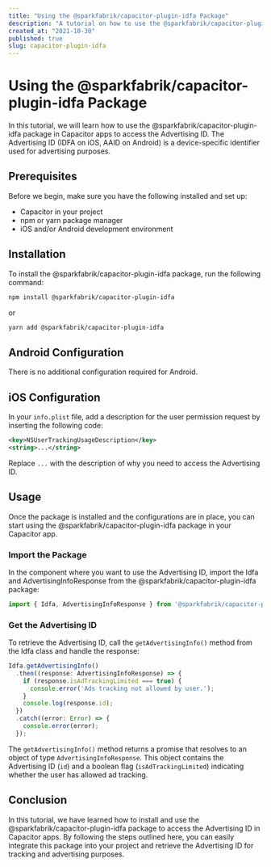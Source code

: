 ```yaml
---
title: "Using the @sparkfabrik/capacitor-plugin-idfa Package"
description: "A tutorial on how to use the @sparkfabrik/capacitor-plugin-idfa package to access the Advertising ID in Capacitor apps."
created_at: "2021-10-30"
published: true
slug: capacitor-plugin-idfa
---
```


# Using the @sparkfabrik/capacitor-plugin-idfa Package

In this tutorial, we will learn how to use the @sparkfabrik/capacitor-plugin-idfa package in Capacitor apps to access the Advertising ID. The Advertising ID (IDFA on iOS, AAID on Android) is a device-specific identifier used for advertising purposes.

## Prerequisites

Before we begin, make sure you have the following installed and set up:

- Capacitor in your project
- npm or yarn package manager
- iOS and/or Android development environment

## Installation

To install the @sparkfabrik/capacitor-plugin-idfa package, run the following command:

```bash
npm install @sparkfabrik/capacitor-plugin-idfa
```

or

```bash
yarn add @sparkfabrik/capacitor-plugin-idfa
```

## Android Configuration

There is no additional configuration required for Android.

## iOS Configuration

In your `info.plist` file, add a description for the user permission request by inserting the following code:

```xml
<key>NSUserTrackingUsageDescription</key>
<string>...</string>
```

Replace `...` with the description of why you need to access the Advertising ID.

## Usage

Once the package is installed and the configurations are in place, you can start using the @sparkfabrik/capacitor-plugin-idfa package in your Capacitor app.

### Import the Package

In the component where you want to use the Advertising ID, import the Idfa and AdvertisingInfoResponse from the @sparkfabrik/capacitor-plugin-idfa package:

```ts
import { Idfa, AdvertisingInfoResponse } from '@sparkfabrik/capacitor-plugin-idfa';
```

### Get the Advertising ID

To retrieve the Advertising ID, call the `getAdvertisingInfo()` method from the Idfa class and handle the response:

```ts
Idfa.getAdvertisingInfo()
  .then((response: AdvertisingInfoResponse) => {
    if (response.isAdTrackingLimited === true) {
      console.error('Ads tracking not allowed by user.');
    }
    console.log(response.id);
  })
  .catch((error: Error) => {
    console.error(error);
  });
```

The `getAdvertisingInfo()` method returns a promise that resolves to an object of type `AdvertisingInfoResponse`. This object contains the Advertising ID (`id`) and a boolean flag (`isAdTrackingLimited`) indicating whether the user has allowed ad tracking.

## Conclusion

In this tutorial, we have learned how to install and use the @sparkfabrik/capacitor-plugin-idfa package to access the Advertising ID in Capacitor apps. By following the steps outlined here, you can easily integrate this package into your project and retrieve the Advertising ID for tracking and advertising purposes.